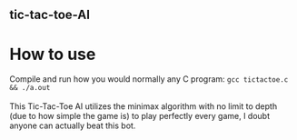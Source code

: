 ## tic-tac-toe-AI
# How to use  
Compile and run how you would normally any C program: ```gcc tictactoe.c && ./a.out```
<br><br>
This Tic-Tac-Toe AI utilizes the minimax algorithm with no limit to depth (due to how simple the game is) to play perfectly every game, I doubt anyone can actually beat this bot.
